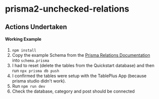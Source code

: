 # prisma2-unchecked-relations

## Actions Undertaken

#### Working Example

1. `npm install`
2. Copy the example Schema from the [Prisma Relations Documentation](https://www.prisma.io/docs/concepts/components/prisma-schema/relations#types-of-relations) into `schema.prisma`
3. I had to reset (delete the tables from the Quickstart database) and then run `npx prisma db push`
4. I confirmed the tables were setup with the TablePlus App (because prisma studio didn't work).
5. Run `npm run dev`
6. Check the database, category and post should be connected